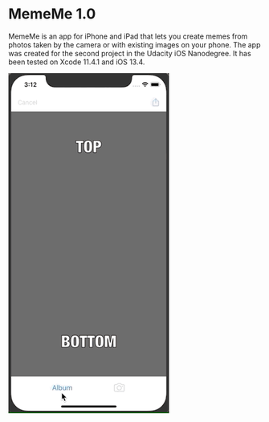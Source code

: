 # MemeMe 1.0
MemeMe is an app for iPhone and iPad that lets you create memes from photos taken by the camera or with existing images on your phone. The app was created for the second project in the Udacity iOS Nanodegree. It has been tested on Xcode 11.4.1 and iOS 13.4.

![screenshot](screen.gif)

